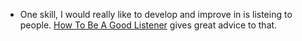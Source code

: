 * One skill, I would really like to develop and improve in is listeing to people. 
  [How To Be A Good Listener](https://thought.is/the-myth-of-the-good-listener/) gives great advice to that.
